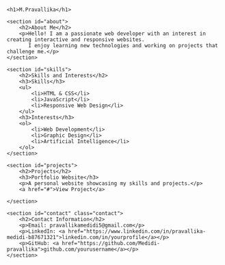 <!DOCTYPE html>
<html lang="en">
<head>
    <meta charset="UTF-8">
    <meta name="viewport" content="width=device-width, initial-scale=1.0">
    <title>Pravallika - Portfolio</title>
    <style>
        body {
            font-family: Arial, sans-serif;
            margin: 20px;
            padding: 20px;
        }
        h1, h2, h3 {
            color: #333;
        }
        ul, ol {
            margin-left: 20px;
        }
        .contact a {
            text-decoration: none;
            color: blue;
        }
    </style>
</head>
<body>

    <h1>M.Pravallika</h1>

    <section id="about">
        <h2>About Me</h2>
        <p>Hello! I am a passionate web developer with an interest in creating interactive and responsive websites.
           I enjoy learning new technologies and working on projects that challenge me.</p>
    </section>

    <section id="skills">
        <h2>Skills and Interests</h2>
        <h3>Skills</h3>
        <ul>
            <li>HTML & CSS</li>
            <li>JavaScript</li>
            <li>Responsive Web Design</li>
        </ul>
        <h3>Interests</h3>
        <ol>
            <li>Web Development</li>
            <li>Graphic Design</li>
            <li>Artificial Intelligence</li>
        </ol>
    </section>

    <section id="projects">
        <h2>Projects</h2>
        <h3>Portfolio Website</h3>
        <p>A personal website showcasing my skills and projects.</p>
        <a href="#">View Project</a>

    </section>

    <section id="contact" class="contact">
        <h2>Contact Information</h2>
        <p>Email: pravallikamedidi5@gmail.com</p>
        <p>LinkedIn: <a href="https://www.linkedin.com/in/pravallika-medidi-b87671321">linkedin.com/in/yourprofile</a></p>
        <p>GitHub: <a href="https://github.com/Medidi-pravallika">github.com/yourusername</a></p>
    </section>

</body>
</html>
